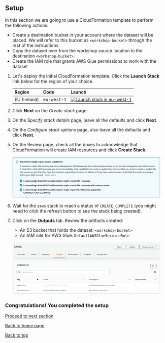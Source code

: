 ## Setup

In this section we are going to use a CloudFormation template to perform the following actions:  

* Create a destination bucket in your account where the dataset will be placed. We will refer to this bucket as `<workshop-bucket>` through the rest of the instructions.
* Copy the dataset over from the workshop source location to the destination  `<workshop-bucket>`. 
* Create the IAM role that grants AWS Glue permissions to work with the dataset


1. Let's deploy the initial CloudFormation template. Click the **Launch Stack** link below for the region of your choice.

	Region| Code | Launch
	------|------|-------
	EU (Ireland) | <span style="font-family:'Courier';">eu-west-1</span> | [![Launch stack in eu-west-1](images/cfn-launch-stack.png)](https://console.aws.amazon.com/cloudformation/home?region=eu-west-1#/stacks/new?stackName=saws&templateURL=https://s3-eu-west-1.amazonaws.com/justdavid-serverless-analytics-workshop-eu-west-1/cfn/setup.yaml)


2. Click **Next** on the *Create stack* page.

3. On the *Specify stack details* page, leave all the defaults and click **Next**.

4. On the *Configure stack options* page, also leave all the defaults and click **Next**.

5. On the Review page, check all the boxes to acknowledge that CloudFormation will create IAM resources and click **Create Stack**.

	![Acknowledge IAM Screenshot](images/0a-cfn-create-change-set.png)
    
 
6. Wait for the `saws` stack to reach a status of `CREATE_COMPLETE` (you might need to click the refresh button to see the stack being created). 

7. Click on the **Outputs** tab. Review the artifacts created: 
	* An S3 bucket that holds the dataset: `<workshop-bucket>`
	* An IAM role for AWS Glue: `DefaultAWSGlueServiceRole`

	![CloudFormation Outputs Screenshot](images/0c-cfn-outputs.png)


### Congratulations! You completed the setup

[Proceed to next section](02-data-catalog.md)

[Back to home page](README.md)

[Back to top](#setup)








